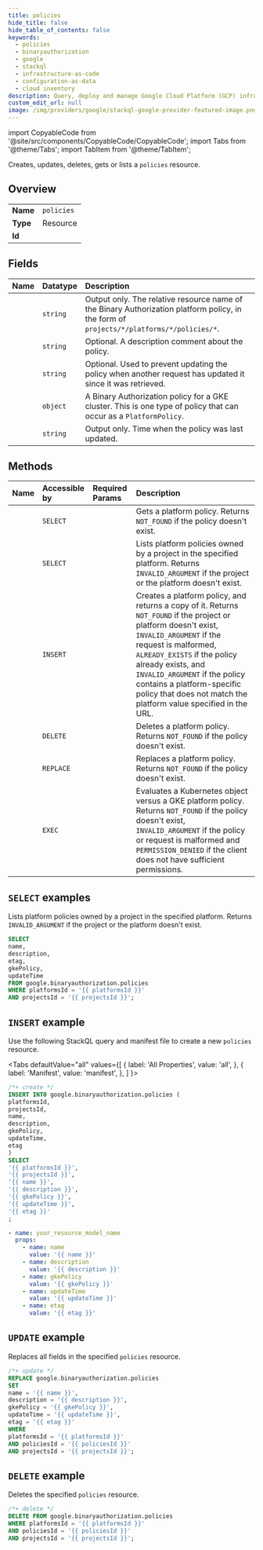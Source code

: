 ```yaml
---
title: policies
hide_title: false
hide_table_of_contents: false
keywords:
  - policies
  - binaryauthorization
  - google
  - stackql
  - infrastructure-as-code
  - configuration-as-data
  - cloud inventory
description: Query, deploy and manage Google Cloud Platform (GCP) infrastructure and resources using SQL
custom_edit_url: null
image: /img/providers/google/stackql-google-provider-featured-image.png
---
```


import CopyableCode from '@site/src/components/CopyableCode/CopyableCode';
import Tabs from '@theme/Tabs';
import TabItem from '@theme/TabItem';

Creates, updates, deletes, gets or lists a <code>policies</code> resource.

## Overview
<table><tbody>
<tr><td><b>Name</b></td><td><code>policies</code></td></tr>
<tr><td><b>Type</b></td><td>Resource</td></tr>
<tr><td><b>Id</b></td><td><CopyableCode code="google.binaryauthorization.policies" /></td></tr>
</tbody></table>

## Fields
| Name | Datatype | Description |
|:-----|:---------|:------------|
| <CopyableCode code="name" /> | `string` | Output only. The relative resource name of the Binary Authorization platform policy, in the form of `projects/*/platforms/*/policies/*`. |
| <CopyableCode code="description" /> | `string` | Optional. A description comment about the policy. |
| <CopyableCode code="etag" /> | `string` | Optional. Used to prevent updating the policy when another request has updated it since it was retrieved. |
| <CopyableCode code="gkePolicy" /> | `object` | A Binary Authorization policy for a GKE cluster. This is one type of policy that can occur as a `PlatformPolicy`. |
| <CopyableCode code="updateTime" /> | `string` | Output only. Time when the policy was last updated. |

## Methods
| Name | Accessible by | Required Params | Description |
|:-----|:--------------|:----------------|:------------|
| <CopyableCode code="get" /> | `SELECT` | <CopyableCode code="platformsId, policiesId, projectsId" /> | Gets a platform policy. Returns `NOT_FOUND` if the policy doesn't exist. |
| <CopyableCode code="list" /> | `SELECT` | <CopyableCode code="platformsId, projectsId" /> | Lists platform policies owned by a project in the specified platform. Returns `INVALID_ARGUMENT` if the project or the platform doesn't exist. |
| <CopyableCode code="create" /> | `INSERT` | <CopyableCode code="platformsId, projectsId" /> | Creates a platform policy, and returns a copy of it. Returns `NOT_FOUND` if the project or platform doesn't exist, `INVALID_ARGUMENT` if the request is malformed, `ALREADY_EXISTS` if the policy already exists, and `INVALID_ARGUMENT` if the policy contains a platform-specific policy that does not match the platform value specified in the URL. |
| <CopyableCode code="delete" /> | `DELETE` | <CopyableCode code="platformsId, policiesId, projectsId" /> | Deletes a platform policy. Returns `NOT_FOUND` if the policy doesn't exist. |
| <CopyableCode code="replace_platform_policy" /> | `REPLACE` | <CopyableCode code="platformsId, policiesId, projectsId" /> | Replaces a platform policy. Returns `NOT_FOUND` if the policy doesn't exist. |
| <CopyableCode code="evaluate" /> | `EXEC` | <CopyableCode code="policiesId, projectsId" /> | Evaluates a Kubernetes object versus a GKE platform policy. Returns `NOT_FOUND` if the policy doesn't exist, `INVALID_ARGUMENT` if the policy or request is malformed and `PERMISSION_DENIED` if the client does not have sufficient permissions. |

## `SELECT` examples

Lists platform policies owned by a project in the specified platform. Returns `INVALID_ARGUMENT` if the project or the platform doesn't exist.

```sql
SELECT
name,
description,
etag,
gkePolicy,
updateTime
FROM google.binaryauthorization.policies
WHERE platformsId = '{{ platformsId }}'
AND projectsId = '{{ projectsId }}'; 
```

## `INSERT` example

Use the following StackQL query and manifest file to create a new <code>policies</code> resource.

<Tabs
    defaultValue="all"
    values={[
        { label: 'All Properties', value: 'all', },
        { label: 'Manifest', value: 'manifest', },
    ]
}>
<TabItem value="all">

```sql
/*+ create */
INSERT INTO google.binaryauthorization.policies (
platformsId,
projectsId,
name,
description,
gkePolicy,
updateTime,
etag
)
SELECT 
'{{ platformsId }}',
'{{ projectsId }}',
'{{ name }}',
'{{ description }}',
'{{ gkePolicy }}',
'{{ updateTime }}',
'{{ etag }}'
;
```
</TabItem>
<TabItem value="manifest">

```yaml
- name: your_resource_model_name
  props:
    - name: name
      value: '{{ name }}'
    - name: description
      value: '{{ description }}'
    - name: gkePolicy
      value: '{{ gkePolicy }}'
    - name: updateTime
      value: '{{ updateTime }}'
    - name: etag
      value: '{{ etag }}'

```
</TabItem>
</Tabs>

## `UPDATE` example

Replaces all fields in the specified <code>policies</code> resource.

```sql
/*+ update */
REPLACE google.binaryauthorization.policies
SET 
name = '{{ name }}',
description = '{{ description }}',
gkePolicy = '{{ gkePolicy }}',
updateTime = '{{ updateTime }}',
etag = '{{ etag }}'
WHERE 
platformsId = '{{ platformsId }}'
AND policiesId = '{{ policiesId }}'
AND projectsId = '{{ projectsId }}';
```

## `DELETE` example

Deletes the specified <code>policies</code> resource.

```sql
/*+ delete */
DELETE FROM google.binaryauthorization.policies
WHERE platformsId = '{{ platformsId }}'
AND policiesId = '{{ policiesId }}'
AND projectsId = '{{ projectsId }}';
```
